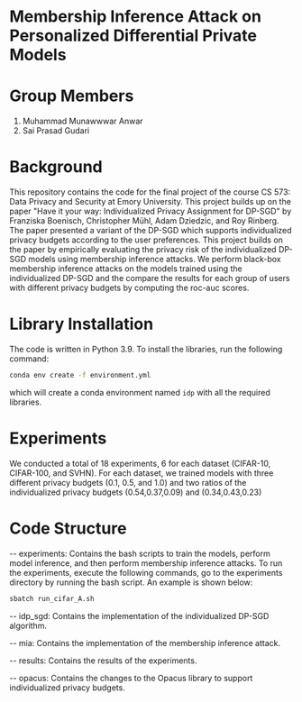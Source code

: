 # Membership Inference Attack on Personalized Differential Private Models

# Group Members
1. Muhammad Munawwwar Anwar
2. Sai Prasad Gudari

# Background
This repository contains the code for the final project of the course CS 573: Data Privacy and Security at Emory University. This project builds up on the paper "Have it your way: Individualized Privacy Assignment for DP-SGD" by Franziska Boenisch, Christopher Mühl, Adam Dziedzic, and Roy Rinberg. The paper presented a variant of the DP-SGD which supports individualized privacy budgets according to the user preferences. This project builds on the paper by empirically evaluating the privacy risk of the individualized DP-SGD models using membership inference attacks. We perform black-box membership inference attacks on the models trained using the individualized DP-SGD and the compare the results for each group of users with different privacy budgets by computing the roc-auc scores.

# Library Installation
The code is written in Python 3.9. To install the libraries, run the following command:
```bash
conda env create -f environment.yml
```
which will create a conda environment named `idp` with all the required libraries.

# Experiments
We conducted a total of 18 experiments, 6 for each dataset (CIFAR-10, CIFAR-100, and SVHN). For each dataset, we trained models with three different privacy budgets (0.1, 0.5, and 1.0) and two ratios of the individualized privacy budgets (0.54,0.37,0.09) and
(0.34,0.43,0.23)

# Code Structure
-- experiments: Contains the bash scripts to train the models, perform model inference, and then perform membership inference attacks. To run the experiments, execute the following commands, go to the experiments directory by running the bash script. An example is shown below:
```bash
sbatch run_cifar_A.sh
```
-- idp_sgd: Contains the implementation of the individualized DP-SGD algorithm. 

-- mia: Contains the implementation of the membership inference attack.

-- results: Contains the results of the experiments.

-- opacus: Contains the changes to the Opacus library to support individualized privacy budgets.



